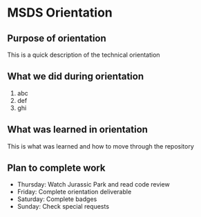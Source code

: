 # MSDS Orientation

## Purpose of orientation
This is a quick description of the technical orientation

## What we did during orientation
1. abc
2. def
3. ghi

## What was learned in orientation
This is what was learned and how to move through the repository

## Plan to complete work

- Thursday: Watch Jurassic Park and read code review
- Friday: Complete orientation deliverable
- Saturday: Complete badges
- Sunday: Check special requests
